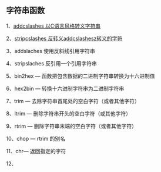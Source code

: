 ## 字符串函数

1、[addcslashes 以C语言风格转义字符串](/qi-3001-han-shu/er-3001-zi-fu-chuan-han-shu/1addcslashes.md)

2、[stripcslashes 反转义addcslashesz转义的字符](/qi-3001-han-shu/er-3001-zi-fu-chuan-han-shu/2stripcslashes.md)

3、addslaches 使用反斜线引用字符串

4、stripslaches 反引用一个引用字符串

5、bin2hex — 函数把包含数据的二进制字符串转换为十六进制值

6、hex2bin — 转换十六进制字符串为二进制字符串

7、trim — 去除字符串首尾处的空白字符（或者其他字符）

8、ltrim — 删除字符串开头的空白字符（或其他字符）

9、rtrim — 删除字符串末端的空白字符（或者其他字符）

10、chop — rtrim 的别名

11、chr— 返回指定的字符

12、

